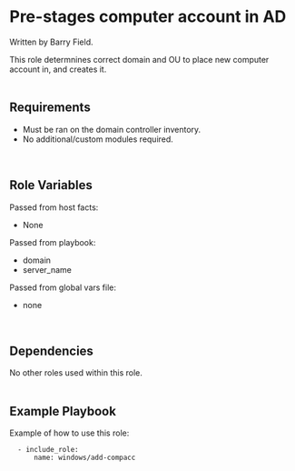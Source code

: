 Pre-stages computer account in AD
=================================

Written by Barry Field.

This role determnines correct domain and OU to place new computer account in, and creates it.
<br/><br/>

Requirements
------------

- Must be ran on the domain controller inventory.
- No additional/custom modules required.
<br/>

Role Variables
--------------

Passed from host facts:
- None

Passed from playbook:
- domain
- server_name

Passed from global vars file:
- none
<br/>

Dependencies
------------

No other roles used within this role.
<br/><br/>

Example Playbook
----------------

Example of how to use this role:

      - include_role:
          name: windows/add-compacc


